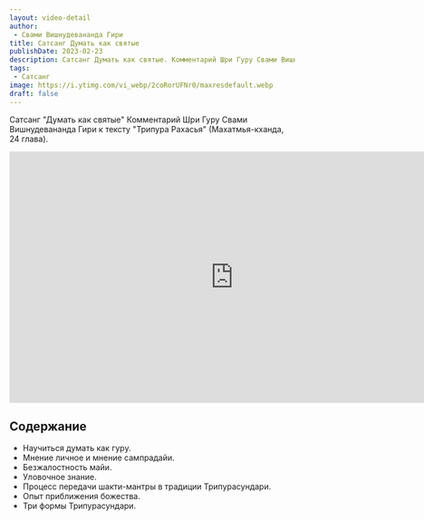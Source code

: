 ```yaml
---
layout: video-detail
author:
 - Свами Вишнудевананда Гири
title: Сатсанг Думать как святые
publishDate: 2023-02-23
description: Сатсанг Думать как святые. Комментарий Шри Гуру Свами Вишнудевананда Гири к тексту "Трипура Рахасья" (Махатмья-кханда, 24 глава).
tags: 
 - Сатсанг
image: https://i.ytimg.com/vi_webp/2coRorUFNr0/maxresdefault.webp
draft: false
---
```


 Сатсанг "Думать как святые"
Комментарий Шри Гуру Свами Вишнудевананда Гири к тексту "Трипура Рахасья" (Махатмья-кханда, 24 глава).

<iframe width="790" height="444" src="https://www.youtube.com/embed/2coRorUFNr0" frameborder="0" allowfullscreen=""></iframe> 

## Содержание

- Научиться думать как гуру.
- Мнение личное и мнение сампрадайи.
- Безжалостность майи.
- Уловочное знание.
- Процесс передачи шакти-мантры в традиции Трипурасундари.
- Опыт приближения божества.
- Три формы Трипурасундари.